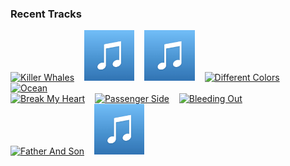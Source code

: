 ### Recent Tracks
[<img src='https://lastfm.freetls.fastly.net/i/u/300x300/26b5addabb2542bfc24303bdd271c952.png' width='16%' height='16%' alt='Killer Whales'>](https://www.last.fm/music/smallpools/_/killer%2bwhales)&nbsp;&nbsp;&nbsp;&nbsp;[<img src='https://github.com/atfinke/atfinke/blob/master/placeholder.jpeg?raw=true' width='16%' height='16%' alt='Everywhere - 2017 Remaster'>](https://www.last.fm/music/fleetwood%2bmac/_/everywhere%2b-%2b2017%2bremaster)&nbsp;&nbsp;&nbsp;&nbsp;[<img src='https://github.com/atfinke/atfinke/blob/master/placeholder.jpeg?raw=true' width='16%' height='16%' alt='Rearview'>](https://www.last.fm/music/run%2briver%2bnorth/_/rearview)&nbsp;&nbsp;&nbsp;&nbsp;[<img src='https://lastfm.freetls.fastly.net/i/u/300x300/b7481835f296f9cf0a34777e9b9a3f5c.png' width='16%' height='16%' alt='Different Colors'>](https://www.last.fm/music/walk%2bthe%2bmoon/_/different%2bcolors)&nbsp;&nbsp;&nbsp;&nbsp;[<img src='https://lastfm.freetls.fastly.net/i/u/300x300/cf466923ed4f3179d64003fb0719c906.png' width='16%' height='16%' alt='Ocean'>](https://www.last.fm/music/parachute/_/ocean)&nbsp;&nbsp;&nbsp;&nbsp;<br>[<img src='https://lastfm.freetls.fastly.net/i/u/300x300/e4c183c1c12ba8bbb849fe2f985b9edd.png' width='16%' height='16%' alt='Break My Heart'>](https://www.last.fm/music/dua%2blipa/_/break%2bmy%2bheart)&nbsp;&nbsp;&nbsp;&nbsp;[<img src='https://lastfm.freetls.fastly.net/i/u/300x300/689ba18ad6f5282cb91d97d0de931d59.png' width='16%' height='16%' alt='Passenger Side'>](https://www.last.fm/music/smallpools/_/passenger%2bside)&nbsp;&nbsp;&nbsp;&nbsp;[<img src='https://lastfm.freetls.fastly.net/i/u/300x300/ecae82853b784726c7e2c4e2ba55a4fd.png' width='16%' height='16%' alt='Bleeding Out'>](https://www.last.fm/music/imagine%2bdragons/_/bleeding%2bout)&nbsp;&nbsp;&nbsp;&nbsp;[<img src='https://lastfm.freetls.fastly.net/i/u/300x300/55d5bc14194443e598e91ffc7b222bb1.png' width='16%' height='16%' alt='Father And Son'>](https://www.last.fm/music/yusuf/_/father%2band%2bson)&nbsp;&nbsp;&nbsp;&nbsp;[<img src='https://github.com/atfinke/atfinke/blob/master/placeholder.jpeg?raw=true' width='16%' height='16%' alt='Bad Child'>](https://www.last.fm/music/tones%2band%2bi/_/bad%2bchild)&nbsp;&nbsp;&nbsp;&nbsp;<br>